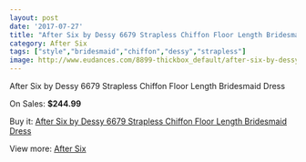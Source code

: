 ```yaml
---
layout: post
date: '2017-07-27'
title: "After Six by Dessy 6679 Strapless Chiffon Floor Length Bridesmaid Dress"
category: After Six
tags: ["style","bridesmaid","chiffon","dessy","strapless"]
image: http://www.eudances.com/8899-thickbox_default/after-six-by-dessy-6679-strapless-chiffon-floor-length-bridesmaid-dress.jpg
---
```

After Six by Dessy 6679 Strapless Chiffon Floor Length Bridesmaid Dress

On Sales: **$244.99**
<a href="https://www.eudances.com/en/after-six/2995-after-six-by-dessy-6679-strapless-chiffon-floor-length-bridesmaid-dress.html"><amp-img layout="responsive" width="600" height="600" src="//www.eudances.com/8899-thickbox_default/after-six-by-dessy-6679-strapless-chiffon-floor-length-bridesmaid-dress.jpg" alt="After Six by Dessy 6679 Strapless Chiffon Floor Length Bridesmaid Dress 0" /></a>
<a href="https://www.eudances.com/en/after-six/2995-after-six-by-dessy-6679-strapless-chiffon-floor-length-bridesmaid-dress.html"><amp-img layout="responsive" width="600" height="600" src="//www.eudances.com/8902-thickbox_default/after-six-by-dessy-6679-strapless-chiffon-floor-length-bridesmaid-dress.jpg" alt="After Six by Dessy 6679 Strapless Chiffon Floor Length Bridesmaid Dress 1" /></a>
<a href="https://www.eudances.com/en/after-six/2995-after-six-by-dessy-6679-strapless-chiffon-floor-length-bridesmaid-dress.html"><amp-img layout="responsive" width="600" height="600" src="//www.eudances.com/8901-thickbox_default/after-six-by-dessy-6679-strapless-chiffon-floor-length-bridesmaid-dress.jpg" alt="After Six by Dessy 6679 Strapless Chiffon Floor Length Bridesmaid Dress 2" /></a>
<a href="https://www.eudances.com/en/after-six/2995-after-six-by-dessy-6679-strapless-chiffon-floor-length-bridesmaid-dress.html"><amp-img layout="responsive" width="600" height="600" src="//www.eudances.com/8900-thickbox_default/after-six-by-dessy-6679-strapless-chiffon-floor-length-bridesmaid-dress.jpg" alt="After Six by Dessy 6679 Strapless Chiffon Floor Length Bridesmaid Dress 3" /></a>

Buy it: [After Six by Dessy 6679 Strapless Chiffon Floor Length Bridesmaid Dress](https://www.eudances.com/en/after-six/2995-after-six-by-dessy-6679-strapless-chiffon-floor-length-bridesmaid-dress.html "After Six by Dessy 6679 Strapless Chiffon Floor Length Bridesmaid Dress")

View more: [After Six](https://www.eudances.com/en/50-after-six "After Six")